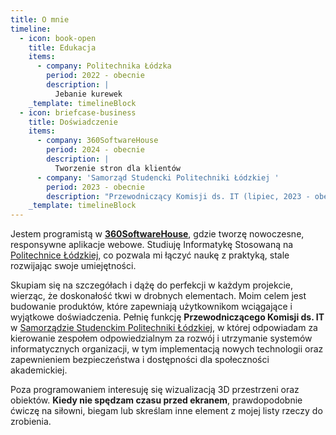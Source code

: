 ```yaml
---
title: O mnie
timeline:
  - icon: book-open
    title: Edukacja
    items:
      - company: Politechnika Łódzka
        period: 2022 - obecnie
        description: |
          Jebanie kurewek
    _template: timelineBlock
  - icon: briefcase-business
    title: Doświadczenie
    items:
      - company: 360SoftwareHouse
        period: 2024 - obecnie
        description: |
          Tworzenie stron dla klientów
      - company: 'Samorząd Studencki Politechniki Łódzkiej '
        period: 2023 - obecnie
        description: "Przewodniczący Komisji ds. IT (lipiec, 2023 - obecnie)\n*Łódź, Łódzkie, Polska*\n\nMoją misją jest stworzenie otwartego i wspierającego środowiska sprzyjającego rozwojowi umiejętności związanych z tworzeniem stron internetowych. Głównym celem jest\L przekazywanie wiedzy na temat skutecznego tworzenia, jak i zarządzania projektami.\L\n\n* Zarządzanie serwerem VPS\n* Utrzymywanie i aktualizacja istniejących stron SSPŁ\n* Nadzorowanie zespółu składającego się z 20 członków, dbając o efektywność zespołu i współpracę\n"
    _template: timelineBlock
---
```


Jestem programistą w **[360SoftwareHouse](https://360softwarehouse.com)**, gdzie tworzę nowoczesne, responsywne aplikacje webowe. Studiuję Informatykę Stosowaną na [Politechnice Łódzkiej](https://ftims.p.lodz.pl), co pozwala mi łączyć naukę z praktyką, stale rozwijając swoje umiejętności.

Skupiam się na szczegółach i dążę do perfekcji w każdym projekcie, wierząc, że doskonałość tkwi w drobnych elementach. Moim celem jest budowanie produktów, które zapewniają użytkownikom wciągające i wyjątkowe doświadczenia.
Pełnię funkcję **Przewodniczącego Komisji ds. IT** w [Samorządzie Studenckim Politechniki Łódzkiej](https://samorzad.p.lodz.pl), w której odpowiadam za kierowanie zespołem odpowiedzialnym za rozwój i utrzymanie systemów informatycznych organizacji, w tym implementacją nowych technologii oraz zapewnieniem bezpieczeństwa i dostępności dla społeczności akademickiej.

Poza programowaniem interesuję się wizualizacją 3D przestrzeni oraz obiektów.
**Kiedy nie spędzam czasu przed ekranem**, prawdopodobnie ćwiczę na siłowni, biegam lub skreślam inne element z mojej listy rzeczy do zrobienia.
